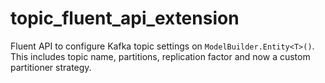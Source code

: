 # topic_fluent_api_extension

Fluent API to configure Kafka topic settings on `ModelBuilder.Entity<T>()`.
This includes topic name, partitions, replication factor and now a custom
partitioner strategy.
